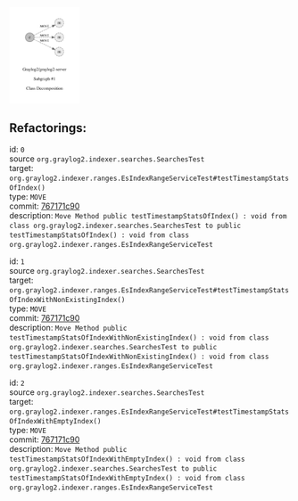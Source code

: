 <img src=subgraph_atomic_1.svg width=25%>

## Refactorings:

id: `0`\
source `org.graylog2.indexer.searches.SearchesTest`\
target: `org.graylog2.indexer.ranges.EsIndexRangeServiceTest#testTimestampStatsOfIndex()`\
type: `MOVE`\
commit: [767171c90](https://github.com/Graylog2/graylog2-server/commit/767171c90110c4c5781e8f6d19ece1fba0d492e9)\
description: `Move Method public testTimestampStatsOfIndex() : void from class org.graylog2.indexer.searches.SearchesTest to public testTimestampStatsOfIndex() : void from class org.graylog2.indexer.ranges.EsIndexRangeServiceTest`

id: `1`\
source `org.graylog2.indexer.searches.SearchesTest`\
target: `org.graylog2.indexer.ranges.EsIndexRangeServiceTest#testTimestampStatsOfIndexWithNonExistingIndex()`\
type: `MOVE`\
commit: [767171c90](https://github.com/Graylog2/graylog2-server/commit/767171c90110c4c5781e8f6d19ece1fba0d492e9)\
description: `Move Method public testTimestampStatsOfIndexWithNonExistingIndex() : void from class org.graylog2.indexer.searches.SearchesTest to public testTimestampStatsOfIndexWithNonExistingIndex() : void from class org.graylog2.indexer.ranges.EsIndexRangeServiceTest`

id: `2`\
source `org.graylog2.indexer.searches.SearchesTest`\
target: `org.graylog2.indexer.ranges.EsIndexRangeServiceTest#testTimestampStatsOfIndexWithEmptyIndex()`\
type: `MOVE`\
commit: [767171c90](https://github.com/Graylog2/graylog2-server/commit/767171c90110c4c5781e8f6d19ece1fba0d492e9)\
description: `Move Method public testTimestampStatsOfIndexWithEmptyIndex() : void from class org.graylog2.indexer.searches.SearchesTest to public testTimestampStatsOfIndexWithEmptyIndex() : void from class org.graylog2.indexer.ranges.EsIndexRangeServiceTest`


